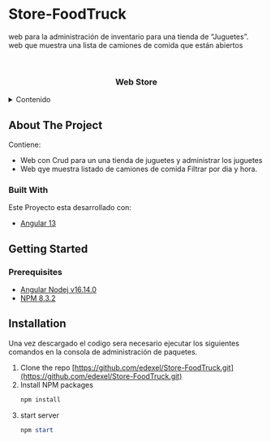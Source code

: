 # Store-FoodTruck
 web para la administración de inventario para una tienda de “Juguetes”.  web que muestra una lista de camiones de comida que están abiertos


<div id="top"></div>





<!-- PROJECT LOGO -->
<br />
<div align="center">
  
  <h3 align="center">Web Store</h3>
</div>



<!-- TABLE OF CONTENTS -->
<details>
  <summary> Contenido</summary>
  <ol>
    <li>
      <a href="#about-the-project">Sobre el projecto</a>
      <ul>
        <li><a href="#built-with">Built With</a></li>
      </ul>
    </li>
    <li>
      <a href="#getting-started">Getting Started</a>
      <ul>
        <li><a href="#prerequisites">Prerequisites</a></li>
        <li><a href="#installation">Installation</a></li>
      </ul>
    </li>
 
  
  </ol>
</details>



<!-- ABOUT THE PROJECT -->
## About The Project


Contiene:
* Web con Crud para un una tienda de juguetes y administrar  los juguetes
* Web qye muestra listado de camiones de comida Filtrar por dia y hora.









### Built With

Este Proyecto esta desarrollado con:

* [Angular 13](https://angular.io/)




<!-- GETTING STARTED -->
## Getting Started



### Prerequisites

* [Angular Nodej v16.14.0](https://nodejs.org/es/)
* [NPM 8.3.2](https://www.npmjs.com/)


<!-- USAGE EXAMPLES -->
## Installation

Una vez descargado el codigo sera necesario ejecutar los siguientes comandos en la consola de administración de paquetes.

1. Clone the repo [https://github.com/edexel/Store-FoodTruck.git](https://github.com/edexel/Store-FoodTruck.git)
2. Install NPM packages
   ```PowerShell
   npm install
   ```
3. start server
   ```PowerShell
   npm start
   ```


